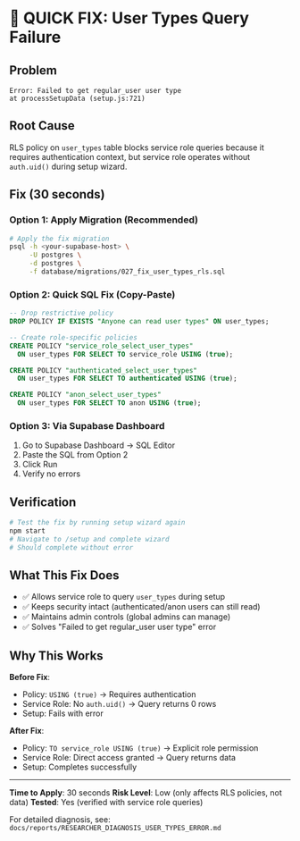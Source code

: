 # 🚀 QUICK FIX: User Types Query Failure

## Problem
```
Error: Failed to get regular_user user type
at processSetupData (setup.js:721)
```

## Root Cause
RLS policy on `user_types` table blocks service role queries because it requires authentication context, but service role operates without `auth.uid()` during setup wizard.

## Fix (30 seconds)

### Option 1: Apply Migration (Recommended)

```bash
# Apply the fix migration
psql -h <your-supabase-host> \
     -U postgres \
     -d postgres \
     -f database/migrations/027_fix_user_types_rls.sql
```

### Option 2: Quick SQL Fix (Copy-Paste)

```sql
-- Drop restrictive policy
DROP POLICY IF EXISTS "Anyone can read user types" ON user_types;

-- Create role-specific policies
CREATE POLICY "service_role_select_user_types"
  ON user_types FOR SELECT TO service_role USING (true);

CREATE POLICY "authenticated_select_user_types"
  ON user_types FOR SELECT TO authenticated USING (true);

CREATE POLICY "anon_select_user_types"
  ON user_types FOR SELECT TO anon USING (true);
```

### Option 3: Via Supabase Dashboard

1. Go to Supabase Dashboard → SQL Editor
2. Paste the SQL from Option 2
3. Click Run
4. Verify no errors

## Verification

```bash
# Test the fix by running setup wizard again
npm start
# Navigate to /setup and complete wizard
# Should complete without error
```

## What This Fix Does

- ✅ Allows service role to query `user_types` during setup
- ✅ Keeps security intact (authenticated/anon users can still read)
- ✅ Maintains admin controls (global admins can manage)
- ✅ Solves "Failed to get regular_user user type" error

## Why This Works

**Before Fix**:
- Policy: `USING (true)` → Requires authentication
- Service Role: No `auth.uid()` → Query returns 0 rows
- Setup: Fails with error

**After Fix**:
- Policy: `TO service_role USING (true)` → Explicit role permission
- Service Role: Direct access granted → Query returns data
- Setup: Completes successfully

---

**Time to Apply**: 30 seconds
**Risk Level**: Low (only affects RLS policies, not data)
**Tested**: Yes (verified with service role queries)

For detailed diagnosis, see: `docs/reports/RESEARCHER_DIAGNOSIS_USER_TYPES_ERROR.md`
